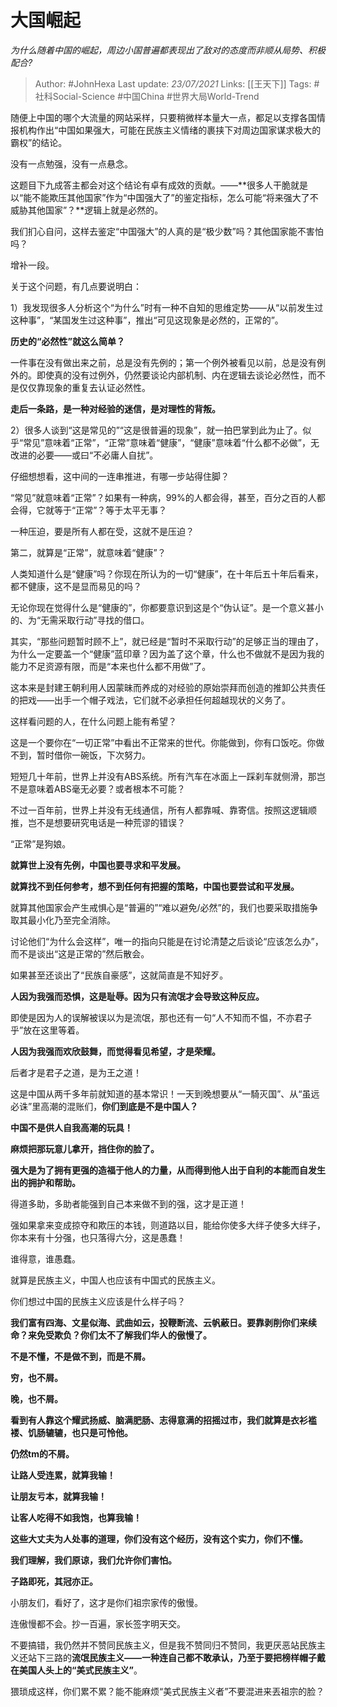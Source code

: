 # 大国崛起
*为什么随着中国的崛起，周边小国普遍都表现出了敌对的态度而非顺从局势、积极配合?*

> Author: #JohnHexa
Last update: *23/07/2021* 
Links: [[王天下]]
Tags: #社科Social-Science #中国China #世界大局World-Trend 

 
随便上中国的哪个大流量的网站采样，只要稍微样本量大一点，都足以支撑各国情报机构作出“中国如果强大，可能在民族主义情绪的裹挟下对周边国家谋求极大的霸权”的结论。

没有一点勉强，没有一点悬念。

这题目下九成答主都会对这个结论有卓有成效的贡献。——**很多人干脆就是以“能不能欺压其他国家”作为“中国强大了”的鉴定指标，怎么可能“将来强大了不威胁其他国家”？**逻辑上就是必然的。

我们扪心自问，这样去鉴定“中国强大”的人真的是“极少数”吗？其他国家能不害怕吗？

增补一段。

关于这个问题，有几点要说明白：

1）我发现很多人分析这个“为什么”时有一种不自知的思维定势——从“以前发生过这种事”，“某国发生过这种事”，推出“可见这现象是必然的，正常的”。

**历史的“必然性”就这么简单？**

一件事在没有做出来之前，总是没有先例的；第一个例外被看见以前，总是没有例外的。即使真的没有过例外，仍然要谈论内部机制、内在逻辑去谈论必然性，而不是仅仅靠现象的重复去认证必然性。

**走后一条路，是一种对经验的迷信，是对理性的背叛。**

2）很多人谈到“这是常见的”“这是很普遍的现象”，就一拍巴掌到此为止了。似乎“常见”意味着“正常”，“正常”意味着“健康”，“健康”意味着“什么都不必做”，无改进的必要——或曰“不必庸人自扰”。

仔细想想看，这中间的一连串推进，有哪一步站得住脚？

“常见”就意味着“正常”？如果有一种病，99%的人都会得，甚至，百分之百的人都会得，它就等于“正常”？等于太平无事？

一种压迫，要是所有人都在受，这就不是压迫？

第二，就算是“正常”，就意味着“健康”？

人类知道什么是“健康”吗？你现在所认为的一切“健康”，在十年后五十年后看来，都不健康，这不是显而易见的吗？

无论你现在觉得什么是“健康的”，你都要意识到这是个“伪认证”。是一个意义甚小的、为“无需采取行动”寻找的借口。

其实，“那些问题暂时顾不上”，就已经是“暂时不采取行动”的足够正当的理由了，为什么一定要盖一个“健康”蓝印章？因为盖了这个章，什么也不做就不是因为我的能力不足资源有限，而是“本来也什么都不用做”了。

这本来是封建王朝利用人因蒙昧而养成的对经验的原始崇拜而创造的推卸公共责任的把戏——出手一个帽子戏法，它们就不必承担任何超越现状的义务了。

这样看问题的人，在什么问题上能有希望？

这是一个要你在“一切正常”中看出不正常来的世代。你能做到，你有口饭吃。你做不到，暂时借你一碗饭，下次努力。

短短几十年前，世界上并没有ABS系统。所有汽车在冰面上一踩刹车就侧滑，那岂不是意味着ABS毫无必要？或者根本不可能？

不过一百年前，世界上并没有无线通信，所有人都靠喊、靠寄信。按照这逻辑顺推，岂不是想要研究电话是一种荒谬的错误？

“正常”是狗娘。

**就算世上没有先例，中国也要寻求和平发展。**

**就算找不到任何参考，想不到任何有把握的策略，中国也要尝试和平发展。**

就算其他国家会产生戒惧心是“普遍的”“难以避免/必然”的，我们也要采取措施争取其最小化乃至完全消除。

讨论他们“为什么会这样”，唯一的指向只能是在讨论清楚之后谈论“应该怎么办”，而不是谈出“这是正常的”然后散会。

如果甚至还谈出了“民族自豪感”，这就简直是不知好歹。

**人因为我强而恐惧，这是耻辱。因为只有流氓才会导致这种反应。**

即使是因为人的误解被误以为是流氓，那也还有一句“人不知而不愠，不亦君子乎”放在这里等着。

**人因为我强而欢欣鼓舞，而觉得看见希望，才是荣耀。**

后者才是君子之道，是为王之道！

这是中国从两千多年前就知道的基本常识！一天到晚想要从“一騎灭国”、从“虽远必诛”里高潮的混账们，**你们到底是不是中国人？**

**中国不是供人自我高潮的玩具！**

**麻烦把那玩意儿拿开，挡住你的脸了。**

  


**强大是为了拥有更强的造福于他人的力量，从而得到他人出于自利的本能而自发生出的拥护和帮助。**

得道多助，多助者能强到自己本来做不到的强，这才是正道！

强如果拿来变成掠夺和欺压的本钱，则道路以目，能给你使多大绊子使多大绊子，你本来有十分强，也只落得六分，这是愚蠢！

谁得意，谁愚蠢。

就算是民族主义，中国人也应该有中国式的民族主义。

你们想过中国的民族主义应该是什么样子吗？

**我们富有四海、文星似海、武曲如云，投鞭断流、云帆蔽日。要靠剥削你们来续命？来免受欺负？你们太不了解我们华人的傲慢了。**

**不是不懂，不是做不到，而是不屑。**

**穷，也不屑。**

**晚，也不屑。**

**看到有人靠这个耀武扬威、脑满肥肠、志得意满的招摇过市，我们就算是衣衫褴褛、饥肠辘辘，也只是可怜他。**

**仍然tm的不屑。**

**让路人受连累，就算我输！**

**让朋友亏本，就算我输！**

**让客人吃得不如我饱，也算我输！**

**这些大丈夫为人处事的道理，你们没有这个经历，没有这个实力，你们不懂。**

**我们理解，我们原谅，我们允许你们害怕。**

**子路即死，其冠亦正。**

小朋友们，看好了，这才是你们祖宗家传的傲慢。

连傲慢都不会。抄一百遍，家长签字明天交。

  


不要搞错，我仍然并不赞同民族主义，但是我不赞同归不赞同，我更厌恶站民族主义还站下三路的**流氓民族主义——一种连自己都不敢承认，乃至于要把榜样帽子戴在美国人头上的“美式民族主义”**。

猥琐成这样，你们累不累？能不能麻烦“美式民族主义者”不要混进来丟祖宗的脸？



